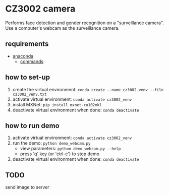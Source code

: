 # CZ3002 camera

Performs face detection and gender recognition on a "surveillance camera".
Use a computer's webcam as the surveillance camera.

## requirements

- [anaconda](https://docs.anaconda.com/anaconda/install/)
  - [commands](https://docs.conda.io/projects/conda/en/4.6.0/_downloads/52a95608c49671267e40c689e0bc00ca/conda-cheatsheet.pdf)

## how to set-up

1. create the virtual environment: `conda create --name cz3002_venv --file cz3002_venv.txt`
2. activate virtual environment: `conda activate cz3002_venv`
3. install MXNet: `pip install mxnet-cu102mkl`
4. deactivate virtual environment when done: `conda deactivate`

## how to run demo

1. activate virtual environment: `conda activate cz3002_venv`
2. run the demo: `python demo_webcam.py`
    - view parameters: `python demo_webcam.py --help`
    - press 'q' key (or 'ctrl-c') to stop demo
3. deactivate virtual environment when done: `conda deactivate`

## TODO

send image to server
